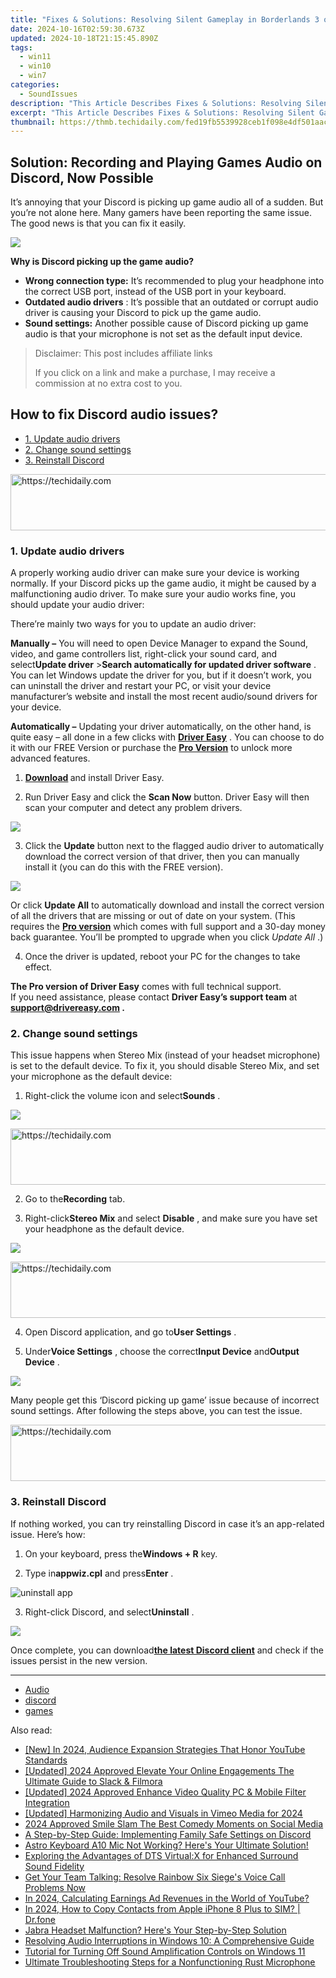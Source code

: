 ```yaml
---
title: "Fixes & Solutions: Resolving Silent Gameplay in Borderlands 3 on PC"
date: 2024-10-16T02:59:30.673Z
updated: 2024-10-18T21:15:45.890Z
tags:
  - win11
  - win10
  - win7
categories:
  - SoundIssues
description: "This Article Describes Fixes & Solutions: Resolving Silent Gameplay in Borderlands 3 on PC"
excerpt: "This Article Describes Fixes & Solutions: Resolving Silent Gameplay in Borderlands 3 on PC"
thumbnail: https://thmb.techidaily.com/fed19fb5539928ceb1f098e4df501aac24d80c5bb6000047d745afbd7491bdcb.jpg
---
```


## Solution: Recording and Playing Games Audio on Discord, Now Possible

It’s annoying that your Discord is picking up game audio all of a sudden. But you’re not alone here. Many gamers have been reporting the same issue. The good news is that you can fix it easily.

![](https://images.drivereasy.com/wp-content/uploads/2021/05/discord-game-edited.jpg)

**Why is Discord picking up the game audio?**

* **Wrong connection type:** It’s recommended to plug your headphone into the correct USB port, instead of the USB port in your keyboard.
* **Outdated audio drivers** : It’s possible that an outdated or corrupt audio driver is causing your Discord to pick up the game audio.
* **Sound settings:** Another possible cause of Discord picking up game audio is that your microphone is not set as the default input device.

>  Disclaimer: This post includes affiliate links
>
>  If you click on a link and make a purchase, I may receive a commission at no extra cost to you.
>

## How to fix Discord audio issues?

* [1. Update audio drivers](https://tools.techidaily.com/drivereasy/download/)
* [2. Change sound settings](https://tools.techidaily.com/drivereasy/download/)
* [3. Reinstall Discord](https://tools.techidaily.com/drivereasy/download/)

<!-- affiliate ads begin -->
<a href="https://aligracehair.sjv.io/c/5597632/1886048/19272" target="_top" id="1886048">
  <img src="//a.impactradius-go.com/display-ad/19272-1886048" border="0" alt="https://techidaily.com" width="728" height="90"/>
</a>
<img height="0" width="0" src="https://aligracehair.sjv.io/i/5597632/1886048/19272" style="position:absolute;visibility:hidden;" border="0" />
<!-- affiliate ads end -->

### 1\. Update audio drivers

 A properly working audio driver can make sure your device is working normally. If your Discord picks up the game audio, it might be caused by a malfunctioning audio driver. To make sure your audio works fine, you should update your audio driver:

There’re mainly two ways for you to update an audio driver:

**Manually –** You will need to open Device Manager to expand the Sound, video, and game controllers list, right-click your sound card, and select**Update driver** \>**Search automatically for updated driver software** . You can let Windows update the driver for you, but if it doesn’t work, you can uninstall the driver and restart your PC, or visit your device manufacturer’s website and install the most recent audio/sound drivers for your device.

**Automatically –** Updating your driver automatically, on the other hand, is quite easy – all done in a few clicks with **[Driver Easy](https://tools.techidaily.com/drivereasy/download/)**  . You can choose to do it with our FREE Version or purchase the **[Pro Version](https://tools.techidaily.com/drivereasy/download/)**  to unlock more advanced features.

 1) **[Download](https://tools.techidaily.com/drivereasy/download/) [](https://tools.techidaily.com/drivereasy/download/)**  and install Driver Easy.

 2) Run Driver Easy and click the **Scan Now** button. Driver Easy will then scan your computer and detect any problem drivers.

![](https://images.drivereasy.com/wp-content/uploads/2020/12/Scan-now-1.jpg)

 3) Click the **Update** button next to the flagged audio driver to automatically download the correct version of that driver, then you can manually install it (you can do this with the FREE version).

![](https://images.drivereasy.com/wp-content/uploads/2021/05/driver-1.jpeg)

 Or click **Update All** to automatically download and install the correct version of all the drivers that are missing or out of date on your system. (This requires the **[Pro version](https://tools.techidaily.com/drivereasy/download/)**  which comes with full support and a 30-day money back guarantee. You’ll be prompted to upgrade when you click _Update All_ .)

 4) Once the driver is updated, reboot your PC for the changes to take effect.

**The Pro version of Driver Easy** comes with full technical support.  
 If you need assistance, please contact **Driver Easy’s support team** at **[support@drivereasy.com](https://tools.techidaily.com/drivereasy/download/) .**

### 2\. Change sound settings

 This issue happens when Stereo Mix (instead of your headset microphone) is set to the default device. To fix it, you should disable Stereo Mix, and set your microphone as the default device:

 1) Right-click the volume icon and select**Sounds** .

![](https://images.drivereasy.com/wp-content/uploads/2021/01/sounds.jpg)

<!-- affiliate ads begin -->
<a href="https://ephamedtechinc.pxf.io/c/5597632/2139322/26400" target="_top" id="2139322">
  <img src="//a.impactradius-go.com/display-ad/26400-2139322" border="0" alt="https://techidaily.com" width="728" height="90"/>
</a>
<img height="0" width="0" src="https://ephamedtechinc.pxf.io/i/5597632/2139322/26400" style="position:absolute;visibility:hidden;" border="0" />
<!-- affiliate ads end -->

 2) Go to the**Recording** tab.

 3) Right-click**Stereo Mix** and select **Disable** , and make sure you have set your headphone as the default device.

![](https://images.drivereasy.com/wp-content/uploads/2021/05/disable.jpg)

<!-- affiliate ads begin -->
<a href="https://unicoeye.pxf.io/c/5597632/2134497/18498" target="_top" id="2134497">
  <img src="//a.impactradius-go.com/display-ad/18498-2134497" border="0" alt="https://techidaily.com" width="728" height="90"/>
</a>
<img height="0" width="0" src="https://unicoeye.pxf.io/i/5597632/2134497/18498" style="position:absolute;visibility:hidden;" border="0" />
<!-- affiliate ads end -->

 4) Open Discord application, and go to**User Settings** .

 5) Under**Voice Settings** , choose the correct**Input Device** and**Output Device** .

![](https://images.drivereasy.com/wp-content/uploads/2021/05/discord-settings-1200x320.png)

 Many people get this ‘Discord picking up game’ issue because of incorrect sound settings. After following the steps above, you can test the issue.

<!-- affiliate ads begin -->
<a href="https://appsumo.8odi.net/c/5597632/2094418/7443" target="_top" id="2094418">
  <img src="//a.impactradius-go.com/display-ad/7443-2094418" border="0" alt="https://techidaily.com" width="728" height="90"/>
</a>
<img height="0" width="0" src="https://appsumo.8odi.net/i/5597632/2094418/7443" style="position:absolute;visibility:hidden;" border="0" />
<!-- affiliate ads end -->

### 3\. Reinstall Discord

 If nothing worked, you can try reinstalling Discord in case it’s an app-related issue. Here’s how:

 1) On your keyboard, press the**Windows + R** key.

 2) Type in**appwiz.cpl** and press**Enter** .

![uninstall app](https://images.drivereasy.com/wp-content/uploads/2021/01/appwiz.cpl_.jpg)

 3) Right-click Discord, and select**Uninstall** .

![](https://images.drivereasy.com/wp-content/uploads/2019/12/uninstall-discord.jpg)

 Once complete, you can download[**the latest Discord client**](https://discord.com/brand-new) and check if the issues persist in the new version.

---

* [Audio](https://tools.techidaily.com/drivereasy/download/)
* [discord](https://tools.techidaily.com/drivereasy/download/)
* [games](https://tools.techidaily.com/drivereasy/download/)

<ins class="adsbygoogle"
     style="display:block"
     data-ad-format="autorelaxed"
     data-ad-client="ca-pub-7571918770474297"
     data-ad-slot="1223367746"></ins>

<ins class="adsbygoogle"
     style="display:block"
     data-ad-client="ca-pub-7571918770474297"
     data-ad-slot="8358498916"
     data-ad-format="auto"
     data-full-width-responsive="true"></ins>

<span class="atpl-alsoreadstyle">Also read:</span>
<div><ul>
<li><a href="https://facebook-video-share.techidaily.com/new-in-2024-audience-expansion-strategies-that-honor-youtube-standards/"><u>[New] In 2024, Audience Expansion Strategies That Honor YouTube Standards</u></a></li>
<li><a href="https://screen-mirroring-recording.techidaily.com/updated-2024-approved-elevate-your-online-engagements-the-ultimate-guide-to-slack-and-filmora/"><u>[Updated] 2024 Approved Elevate Your Online Engagements The Ultimate Guide to Slack & Filmora</u></a></li>
<li><a href="https://fox-boxes.techidaily.com/updated-2024-approved-enhance-video-quality-pc-and-mobile-filter-integration/"><u>[Updated] 2024 Approved Enhance Video Quality PC & Mobile Filter Integration</u></a></li>
<li><a href="https://vimeo-videos.techidaily.com/updated-harmonizing-audio-and-visuals-in-vimeo-media-for-2024/"><u>[Updated] Harmonizing Audio and Visuals in Vimeo Media for 2024</u></a></li>
<li><a href="https://twitter-clips.techidaily.com/2024-approved-smile-slam-the-best-comedy-moments-on-social-media/"><u>2024 Approved Smile Slam The Best Comedy Moments on Social Media</u></a></li>
<li><a href="https://technical-tips.techidaily.com/a-step-by-step-guide-implementing-family-safe-settings-on-discord/"><u>A Step-by-Step Guide: Implementing Family Safe Settings on Discord</u></a></li>
<li><a href="https://sound-issues.techidaily.com/astro-keyboard-a10-mic-not-working-heres-your-ultimate-solution/"><u>Astro Keyboard A10 Mic Not Working? Here's Your Ultimate Solution!</u></a></li>
<li><a href="https://tech-recovery.techidaily.com/exploring-the-advantages-of-dts-virtualx-for-enhanced-surround-sound-fidelity/"><u>Exploring the Advantages of DTS Virtual:X for Enhanced Surround Sound Fidelity</u></a></li>
<li><a href="https://sound-issues.techidaily.com/get-your-team-talking-resolve-rainbow-six-sieges-voice-call-problems-now/"><u>Get Your Team Talking: Resolve Rainbow Six Siege's Voice Call Problems Now</u></a></li>
<li><a href="https://youtube-zero.techidaily.com/24-calculating-earnings-ad-revenues-in-the-world-of-youtube/"><u>In 2024, Calculating Earnings Ad Revenues in the World of YouTube?</u></a></li>
<li><a href="https://iphone-transfer.techidaily.com/in-2024-how-to-copy-contacts-from-apple-iphone-8-plus-to-sim-drfone-by-drfone-transfer-from-ios/"><u>In 2024, How to Copy Contacts from Apple iPhone 8 Plus to SIM? | Dr.fone</u></a></li>
<li><a href="https://sound-issues.techidaily.com/jabra-headset-malfunction-heres-your-step-by-step-solution/"><u>Jabra Headset Malfunction? Here's Your Step-by-Step Solution</u></a></li>
<li><a href="https://sound-issues.techidaily.com/resolving-audio-interruptions-in-windows-10-a-comprehensive-guide/"><u>Resolving Audio Interruptions in Windows 10: A Comprehensive Guide</u></a></li>
<li><a href="https://sound-issues.techidaily.com/tutorial-for-turning-off-sound-amplification-controls-on-windows-11/"><u>Tutorial for Turning Off Sound Amplification Controls on Windows 11</u></a></li>
<li><a href="https://sound-issues.techidaily.com/ultimate-troubleshooting-steps-for-a-nonfunctioning-rust-microphone/"><u>Ultimate Troubleshooting Steps for a Nonfunctioning Rust Microphone</u></a></li>
</ul></div>

